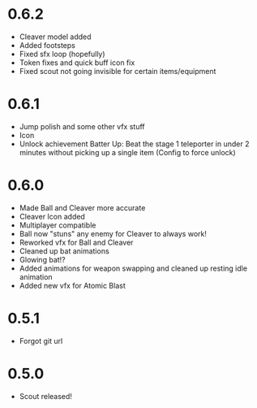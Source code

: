 # 0.6.2

- Cleaver model added
- Added footsteps
- Fixed sfx loop (hopefully)
- Token fixes and quick buff icon fix
- Fixed scout not going invisible for certain items/equipment

# 0.6.1

- Jump polish and some other vfx stuff
- Icon
- Unlock achievement Batter Up: Beat the stage 1 teleporter in under 2 minutes without picking up a single item (Config to force unlock)

# 0.6.0

- Made Ball and Cleaver more accurate
- Cleaver Icon added
- Multiplayer compatible
- Ball now "stuns" any enemy for Cleaver to always work!
- Reworked vfx for Ball and Cleaver
- Cleaned up bat animations
- Glowing bat!?
- Added animations for weapon swapping and cleaned up resting idle animation
- Added new vfx for Atomic Blast


# 0.5.1

- Forgot git url

# 0.5.0

- Scout released!